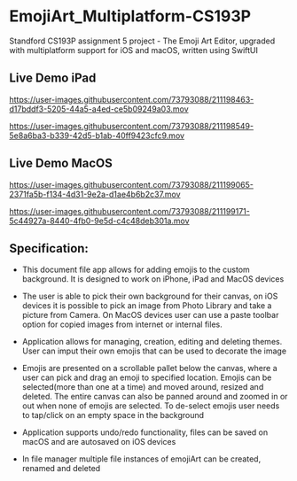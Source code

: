 # EmojiArt_Multiplatform-CS193P
Standford CS193P assignment 5 project - The Emoji Art Editor, upgraded with multiplatform support for iOS and macOS, written using SwiftUI

## Live Demo iPad

https://user-images.githubusercontent.com/73793088/211198463-d17bddf3-5205-44a5-a4ed-ce5b09249a03.mov

https://user-images.githubusercontent.com/73793088/211198549-5e8a6ba3-b339-42d5-b1ab-40ff9423cfc9.mov

## Live Demo MacOS

https://user-images.githubusercontent.com/73793088/211199065-2371fa5b-f134-4d31-9e2a-d1ae4b6b2c37.mov

https://user-images.githubusercontent.com/73793088/211199171-5c44927a-8440-4fb0-9e5d-c4c48deb301a.mov

## Specification:

- This document file app allows for adding emojis to the custom background. It is designed to work on iPhone, iPad and MacOS devices

- The user is able to pick their own background for their canvas, on iOS devices it is possible to pick an image from Photo Library and take a picture from Camera. On MacOS devices user can use a paste toolbar option for copied images from internet or internal files.

- Application allows for managing, creation, editing and deleting themes. User can imput their own emojis that can be used to decorate the image

- Emojis are presented on a scrollable pallet below the canvas, where a user can pick and drag an emoji to specified location. Emojis can be selected(more than one at a time) and moved around, resized and deleted. The entire canvas can also be panned around and zoomed in or out when none of emojis are selected. To de-select emojis user needs to tap/click on an empty space in the background

- Application supports undo/redo functionality, files can be saved on macOS and are autosaved on iOS devices

- In file manager multiple file instances of emojiArt can be created, renamed and deleted
